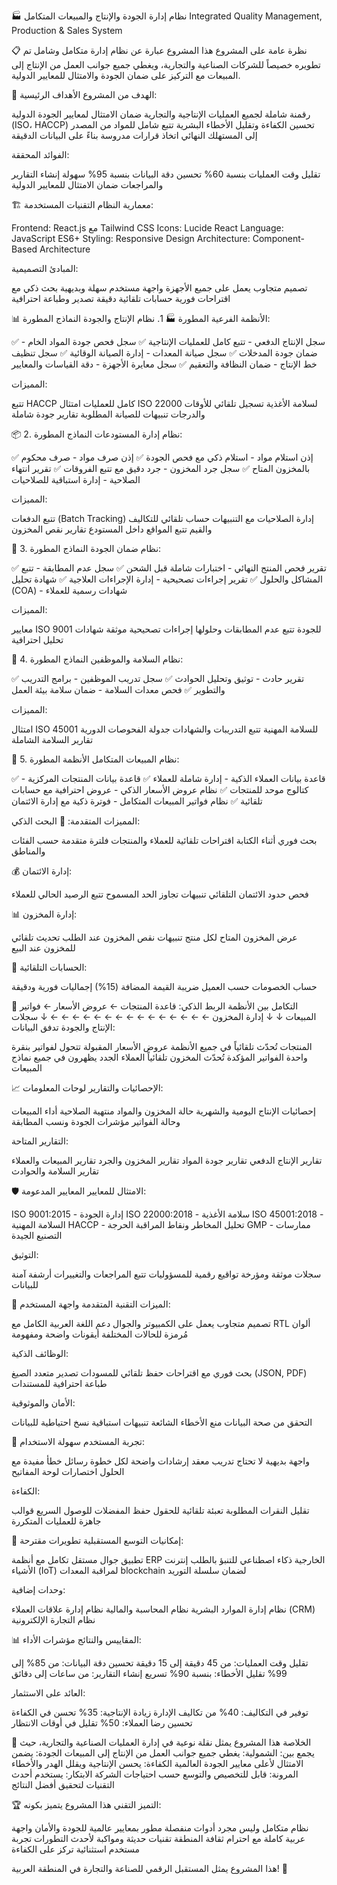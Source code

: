 🏭 نظام إدارة الجودة والإنتاج والمبيعات المتكامل
Integrated Quality Management, Production & Sales System

📋 نظرة عامة على المشروع
هذا المشروع عبارة عن نظام إدارة متكامل وشامل تم تطويره خصيصاً للشركات الصناعية والتجارية، ويغطي جميع جوانب العمل من الإنتاج إلى المبيعات مع التركيز على ضمان الجودة والامتثال للمعايير الدولية.

🎯 الهدف من المشروع
الأهداف الرئيسية:

رقمنة شاملة لجميع العمليات الإنتاجية والتجارية
ضمان الامتثال لمعايير الجودة الدولية (ISO، HACCP)
تحسين الكفاءة وتقليل الأخطاء البشرية
تتبع شامل للمواد من المصدر إلى المستهلك النهائي
اتخاذ قرارات مدروسة بناءً على البيانات الدقيقة

الفوائد المحققة:

تقليل وقت العمليات بنسبة 60%
تحسين دقة البيانات بنسبة 95%
سهولة إنشاء التقارير والمراجعات
ضمان الامتثال للمعايير الدولية


🏗️ معمارية النظام
التقنيات المستخدمة:

Frontend: React.js مع Tailwind CSS
Icons: Lucide React
Language: JavaScript ES6+
Styling: Responsive Design
Architecture: Component-Based Architecture

المبادئ التصميمية:

تصميم متجاوب يعمل على جميع الأجهزة
واجهة مستخدم سهلة وبديهية
بحث ذكي مع اقتراحات فورية
حسابات تلقائية دقيقة
تصدير وطباعة احترافية


📊 الأنظمة الفرعية المطورة
🏭 1. نظام الإنتاج والجودة
النماذج المطورة:

✅ سجل الإنتاج الدفعي - تتبع كامل للعمليات الإنتاجية
✅ سجل فحص جودة المواد الخام - ضمان جودة المدخلات
✅ سجل صيانة المعدات - إدارة الصيانة الوقائية
✅ سجل تنظيف خط الإنتاج - ضمان النظافة والتعقيم
✅ سجل معايرة الأجهزة - دقة القياسات والمعايير

المميزات:

تتبع HACCP كامل للعمليات
امتثال ISO 22000 لسلامة الأغذية
تسجيل تلقائي للأوقات والدرجات
تنبيهات للصيانة المطلوبة
تقارير جودة شاملة


📦 2. نظام إدارة المستودعات
النماذج المطورة:

✅ إذن استلام مواد - استلام ذكي مع فحص الجودة
✅ إذن صرف مواد - صرف محكوم بالمخزون المتاح
✅ سجل جرد المخزون - جرد دقيق مع تتبع الفروقات
✅ تقرير انتهاء الصلاحية - إدارة استباقية للصلاحيات

المميزات:

تتبع الدفعات (Batch Tracking)
إدارة الصلاحيات مع التنبيهات
حساب تلقائي للتكاليف والقيم
تتبع المواقع داخل المستودع
تقارير نقص المخزون


🔬 3. نظام ضمان الجودة
النماذج المطورة:

✅ تقرير فحص المنتج النهائي - اختبارات شاملة قبل الشحن
✅ سجل عدم المطابقة - تتبع المشاكل والحلول
✅ تقرير إجراءات تصحيحية - إدارة الإجراءات العلاجية
✅ شهادة تحليل (COA) - شهادات رسمية للعملاء

المميزات:

معايير ISO 9001 للجودة
تتبع عدم المطابقات وحلولها
إجراءات تصحيحية موثقة
شهادات تحليل احترافية


👷 4. نظام السلامة والموظفين
النماذج المطورة:

✅ تقرير حادث - توثيق وتحليل الحوادث
✅ سجل تدريب الموظفين - برامج التدريب والتطوير
✅ فحص معدات السلامة - ضمان سلامة بيئة العمل

المميزات:

امتثال ISO 45001 للسلامة المهنية
تتبع التدريبات والشهادات
جدولة الفحوصات الدورية
تقارير السلامة الشاملة


💼 5. نظام المبيعات المتكامل
الأنظمة المطورة:

✅ قاعدة بيانات العملاء الذكية - إدارة شاملة للعملاء
✅ قاعدة بيانات المنتجات المركزية - كتالوج موحد للمنتجات
✅ نظام عروض الأسعار الذكي - عروض احترافية مع حسابات تلقائية
✅ نظام فواتير المبيعات المتكامل - فوترة ذكية مع إدارة الائتمان

المميزات المتقدمة:
🎯 البحث الذكي:

بحث فوري أثناء الكتابة
اقتراحات تلقائية للعملاء والمنتجات
فلترة متقدمة حسب الفئات والمناطق

💰 إدارة الائتمان:

فحص حدود الائتمان التلقائي
تنبيهات تجاوز الحد المسموح
تتبع الرصيد الحالي للعملاء

📊 إدارة المخزون:

عرض المخزون المتاح لكل منتج
تنبيهات نقص المخزون عند الطلب
تحديث تلقائي للمخزون عند البيع

🧮 الحسابات التلقائية:

حساب الخصومات حسب العميل
ضريبة القيمة المضافة (15%)
إجماليات فورية ودقيقة


🔗 التكامل بين الأنظمة
الربط الذكي:
قاعدة المنتجات ← عروض الأسعار ← فواتير المبيعات
        ↓                                    ↓
   إدارة المخزون ← ← ← ← ← ← ← ← ← ← ← ← ← ← ←
        ↓
   سجلات الإنتاج والجودة
تدفق البيانات:

المنتجات تُحدّث تلقائياً في جميع الأنظمة
عروض الأسعار المقبولة تتحول لفواتير بنقرة واحدة
الفواتير المؤكدة تُحدّث المخزون تلقائياً
العملاء الجدد يظهرون في جميع نماذج المبيعات


📈 الإحصائيات والتقارير
لوحات المعلومات:

إحصائيات الإنتاج اليومية والشهرية
حالة المخزون والمواد منتهية الصلاحية
أداء المبيعات وحالة الفواتير
مؤشرات الجودة ونسب المطابقة

التقارير المتاحة:

تقارير الإنتاج الدفعي
تقارير جودة المواد
تقارير المخزون والجرد
تقارير المبيعات والعملاء
تقارير السلامة والحوادث


🛡️ الامتثال للمعايير
المعايير المدعومة:

ISO 9001:2015 - إدارة الجودة
ISO 22000:2018 - سلامة الأغذية
ISO 45001:2018 - السلامة المهنية
HACCP - تحليل المخاطر ونقاط المراقبة الحرجة
GMP - ممارسات التصنيع الجيدة

التوثيق:

سجلات موثقة ومؤرخة
تواقيع رقمية للمسؤوليات
تتبع المراجعات والتغييرات
أرشفة آمنة للبيانات


🚀 الميزات التقنية المتقدمة
واجهة المستخدم:

تصميم متجاوب يعمل على الكمبيوتر والجوال
دعم اللغة العربية الكامل مع RTL
ألوان مُرمزة للحالات المختلفة
أيقونات واضحة ومفهومة

الوظائف الذكية:

بحث فوري مع اقتراحات
حفظ تلقائي للمسودات
تصدير متعدد الصيغ (JSON, PDF)
طباعة احترافية للمستندات

الأمان والموثوقية:

التحقق من صحة البيانات
منع الأخطاء الشائعة
تنبيهات استباقية
نسخ احتياطية للبيانات


📱 تجربة المستخدم
سهولة الاستخدام:

واجهة بديهية لا تحتاج تدريب معقد
إرشادات واضحة لكل خطوة
رسائل خطأ مفيدة مع الحلول
اختصارات لوحة المفاتيح

الكفاءة:

تقليل النقرات المطلوبة
تعبئة تلقائية للحقول
حفظ المفضلات للوصول السريع
قوالب جاهزة للعمليات المتكررة


🔮 إمكانيات التوسع المستقبلية
تطويرات مقترحة:

تطبيق جوال مستقل
تكامل مع أنظمة ERP الخارجية
ذكاء اصطناعي للتنبؤ بالطلب
إنترنت الأشياء (IoT) لمراقبة المعدات
blockchain لضمان سلسلة التوريد

وحدات إضافية:

نظام إدارة الموارد البشرية
نظام المحاسبة والمالية
نظام إدارة علاقات العملاء (CRM)
نظام التجارة الإلكترونية


📊 المقاييس والنتائج
مؤشرات الأداء:

تقليل وقت العمليات: من 45 دقيقة إلى 15 دقيقة
تحسين دقة البيانات: من 85% إلى 99%
تقليل الأخطاء: بنسبة 90%
تسريع إنشاء التقارير: من ساعات إلى دقائق

العائد على الاستثمار:

توفير في التكاليف: 40% من تكاليف الإدارة
زيادة الإنتاجية: 35% تحسن في الكفاءة
تحسين رضا العملاء: 50% تقليل في أوقات الانتظار


🎯 الخلاصة
هذا المشروع يمثل نقلة نوعية في إدارة العمليات الصناعية والتجارية، حيث يجمع بين:
الشمولية:
يغطي جميع جوانب العمل من الإنتاج إلى المبيعات
الجودة:
يضمن الامتثال لأعلى معايير الجودة العالمية
الكفاءة:
يحسن الإنتاجية ويقلل الهدر والأخطاء
المرونة:
قابل للتخصيص والتوسع حسب احتياجات الشركة
الابتكار:
يستخدم أحدث التقنيات لتحقيق أفضل النتائج

🏆 التميز التقني
هذا المشروع يتميز بكونه:

نظام متكامل وليس مجرد أدوات منفصلة
مطور بمعايير عالمية للجودة والأمان
واجهة عربية كاملة مع احترام ثقافة المنطقة
تقنيات حديثة ومواكبة لأحدث التطورات
تجربة مستخدم استثنائية تركز على الكفاءة

هذا المشروع يمثل المستقبل الرقمي للصناعة والتجارة في المنطقة العربية! 🚀 
